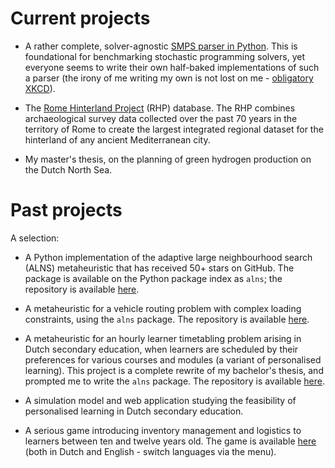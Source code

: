 <!--
.. title: Projects
.. slug: projects
.. date: 2020-11-23 18:53:07 UTC+01:00
.. updated: 2020-11-24 12:35 UTC+01:00
.. tags: 
.. category: 
.. link: 
.. description: 
.. type: text
-->

# Current projects

- A rather complete, solver-agnostic [SMPS parser in Python](https://github.com/N-Wouda/SMPS).
  This is foundational for benchmarking stochastic programming solvers, yet
  everyone seems to write their own half-baked implementations of such a parser 
  (the irony of me writing my own is not lost on me - 
  [obligatory XKCD](https://xkcd.com/927/)).

- The [Rome Hinterland Project](http://comparativesurveyarchaeology.org/) (RHP)
  database. The RHP combines archaeological survey data collected over the past 
  70 years in the territory of Rome to create the largest integrated regional 
  dataset for the hinterland of any ancient Mediterranean city.

- My master's thesis, on the planning of green hydrogen production on the Dutch
  North Sea.

# Past projects

A selection:

- A Python implementation of the adaptive large neighbourhood search (ALNS)
  metaheuristic that has received 50+ stars on GitHub. The package is available
  on the Python package index as `alns`; the repository is available
  [here](https://github.com/N-Wouda/ALNS).

- A metaheuristic for a vehicle routing problem with complex loading constraints,
  using the `alns` package. The repository is available [here](https://github.com/N-Wouda/OR-Analysis).

- A metaheuristic for an hourly learner timetabling problem arising in Dutch
  secondary education, when learners are scheduled by their preferences for
  various courses and modules (a variant of personalised learning). This project 
  is a complete rewrite of my bachelor's thesis, and prompted me to write the
  `alns` package. The repository is available [here](https://github.com/N-Wouda/PL-Heuristic).

- A simulation model and web application studying the feasibility of personalised
  learning in Dutch secondary education.

- A serious game introducing inventory management and logistics to learners
  between ten and twelve years old. The game is available [here](http://ontdeklogistiek.nl/game/)
  (both in Dutch and English - switch languages via the menu).
